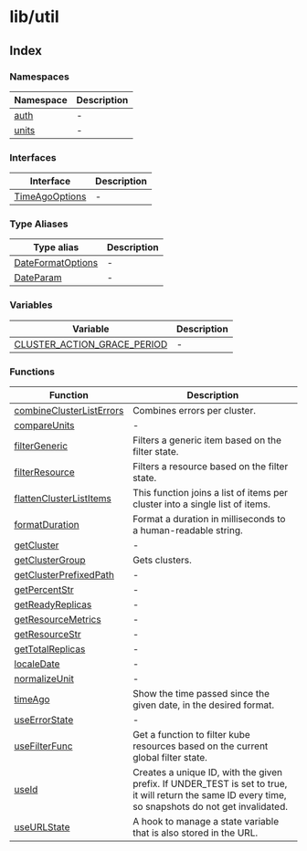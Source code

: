 # lib/util

## Index

### Namespaces

| Namespace | Description |
| ------ | ------ |
| [auth](namespaces/auth/API.md) | - |
| [units](namespaces/units/API.md) | - |

### Interfaces

| Interface | Description |
| ------ | ------ |
| [TimeAgoOptions](interfaces/TimeAgoOptions.md) | - |

### Type Aliases

| Type alias | Description |
| ------ | ------ |
| [DateFormatOptions](type-aliases/DateFormatOptions.md) | - |
| [DateParam](type-aliases/DateParam.md) | - |

### Variables

| Variable | Description |
| ------ | ------ |
| [CLUSTER\_ACTION\_GRACE\_PERIOD](variables/CLUSTER_ACTION_GRACE_PERIOD.md) | - |

### Functions

| Function | Description |
| ------ | ------ |
| [combineClusterListErrors](functions/combineClusterListErrors.md) | Combines errors per cluster. |
| [compareUnits](functions/compareUnits.md) | - |
| [filterGeneric](functions/filterGeneric.md) | Filters a generic item based on the filter state. |
| [filterResource](functions/filterResource.md) | Filters a resource based on the filter state. |
| [flattenClusterListItems](functions/flattenClusterListItems.md) | This function joins a list of items per cluster into a single list of items. |
| [formatDuration](functions/formatDuration.md) | Format a duration in milliseconds to a human-readable string. |
| [getCluster](functions/getCluster.md) | - |
| [getClusterGroup](functions/getClusterGroup.md) | Gets clusters. |
| [getClusterPrefixedPath](functions/getClusterPrefixedPath.md) | - |
| [getPercentStr](functions/getPercentStr.md) | - |
| [getReadyReplicas](functions/getReadyReplicas.md) | - |
| [getResourceMetrics](functions/getResourceMetrics.md) | - |
| [getResourceStr](functions/getResourceStr.md) | - |
| [getTotalReplicas](functions/getTotalReplicas.md) | - |
| [localeDate](functions/localeDate.md) | - |
| [normalizeUnit](functions/normalizeUnit.md) | - |
| [timeAgo](functions/timeAgo.md) | Show the time passed since the given date, in the desired format. |
| [useErrorState](functions/useErrorState.md) | - |
| [useFilterFunc](functions/useFilterFunc.md) | Get a function to filter kube resources based on the current global filter state. |
| [useId](functions/useId.md) | Creates a unique ID, with the given prefix. If UNDER_TEST is set to true, it will return the same ID every time, so snapshots do not get invalidated. |
| [useURLState](functions/useURLState.md) | A hook to manage a state variable that is also stored in the URL. |
